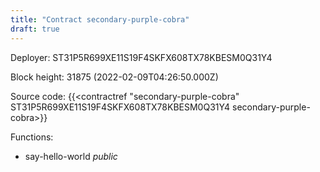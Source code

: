 ```yaml
---
title: "Contract secondary-purple-cobra"
draft: true
---
```

Deployer: ST31P5R699XE11S19F4SKFX608TX78KBESM0Q31Y4


 



Block height: 31875 (2022-02-09T04:26:50.000Z)

Source code: {{<contractref "secondary-purple-cobra" ST31P5R699XE11S19F4SKFX608TX78KBESM0Q31Y4 secondary-purple-cobra>}}

Functions:

* say-hello-world _public_
